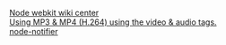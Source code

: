 [Node webkit wiki center](https://github.com/nwjs/nw.js/wiki)  
[Using MP3 & MP4 (H.264) using the video & audio tags.](https://github.com/nwjs/nw.js/wiki/Using-MP3-%26-MP4-(H.264)-using-the--video--%26--audio--tags.)  
[node-notifier](https://www.npmjs.com/package/node-notifier)  
